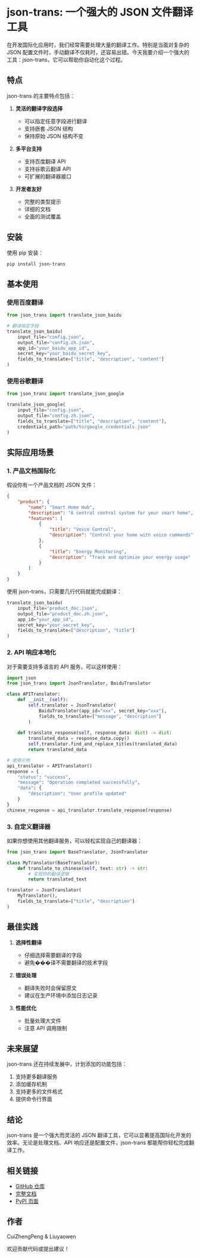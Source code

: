 # json-trans: 一个强大的 JSON 文件翻译工具

在开发国际化应用时，我们经常需要处理大量的翻译工作。特别是当面对复杂的 JSON 配置文件时，手动翻译不仅耗时，还容易出错。今天我要介绍一个强大的工具：json-trans，它可以帮助你自动化这个过程。

## 特点

json-trans 的主要特点包括：

1. **灵活的翻译字段选择**
   - 可以指定任意字段进行翻译
   - 支持嵌套 JSON 结构
   - 保持原始 JSON 结构不变

2. **多平台支持**
   - 支持百度翻译 API
   - 支持谷歌云翻译 API
   - 可扩展的翻译器接口

3. **开发者友好**
   - 完整的类型提示
   - 详细的文档
   - 全面的测试覆盖

## 安装

使用 pip 安装：

```bash
pip install json-trans
```

## 基本使用

### 使用百度翻译

```python
from json_trans import translate_json_baidu

# 翻译指定字段
translate_json_baidu(
    input_file="config.json",
    output_file="config.zh.json",
    app_id="your_baidu_app_id",
    secret_key="your_baidu_secret_key",
    fields_to_translate=["title", "description", "content"]
)
```

### 使用谷歌翻译

```python
from json_trans import translate_json_google

translate_json_google(
    input_file="config.json",
    output_file="config.zh.json",
    fields_to_translate=["title", "description", "content"],
    credentials_path="path/to/google_credentials.json"
)
```

## 实际应用场景

### 1. 产品文档国际化

假设你有一个产品文档的 JSON 文件：

```json
{
    "product": {
        "name": "Smart Home Hub",
        "description": "A central control system for your smart home",
        "features": [
            {
                "title": "Voice Control",
                "description": "Control your home with voice commands"
            },
            {
                "title": "Energy Monitoring",
                "description": "Track and optimize your energy usage"
            }
        ]
    }
}
```

使用 json-trans，只需要几行代码就能完成翻译：

```python
translate_json_baidu(
    input_file="product_doc.json",
    output_file="product_doc.zh.json",
    app_id="your_app_id",
    secret_key="your_secret_key",
    fields_to_translate=["description", "title"]
)
```

### 2. API 响应本地化

对于需要支持多语言的 API 服务，可以这样使用：

```python
import json
from json_trans import JsonTranslator, BaiduTranslator

class APITranslator:
    def __init__(self):
        self.translator = JsonTranslator(
            BaiduTranslator(app_id="xxx", secret_key="xxx"),
            fields_to_translate=["message", "description"]
        )
    
    def translate_response(self, response_data: dict) -> dict:
        translated_data = response_data.copy()
        self.translator.find_and_replace_titles(translated_data)
        return translated_data

# 使用示例
api_translator = APITranslator()
response = {
    "status": "success",
    "message": "Operation completed successfully",
    "data": {
        "description": "User profile updated"
    }
}
chinese_response = api_translator.translate_response(response)
```

### 3. 自定义翻译器

如果你想使用其他翻译服务，可以轻松实现自己的翻译器：

```python
from json_trans import BaseTranslator, JsonTranslator

class MyTranslator(BaseTranslator):
    def translate_to_chinese(self, text: str) -> str:
        # 实现你的翻译逻辑
        return translated_text

translator = JsonTranslator(
    MyTranslator(),
    fields_to_translate=["title", "description"]
)
```

## 最佳实践

1. **选择性翻译**
   - 仔细选择需要翻译的字段
   - 避免���译不需要翻译的技术字段

2. **错误处理**
   - 翻译失败时会保留原文
   - 建议在生产环境中添加日志记录

3. **性能优化**
   - 批量处理大文件
   - 注意 API 调用限制

## 未来展望

json-trans 还在持续发展中，计划添加的功能包括：

1. 支持更多翻译服务
2. 添加缓存机制
3. 支持更多的文件格式
4. 提供命令行界面

## 结论

json-trans 是一个强大而灵活的 JSON 翻译工具，它可以显著提高国际化开发的效率。无论是处理文档、API 响应还是配置文件，json-trans 都能帮你轻松完成翻译工作。

## 相关链接

- [GitHub 仓库](https://github.com/yourusername/json-trans)
- [完整文档](https://github.com/yourusername/json-trans#readme)
- [PyPI 页面](https://pypi.org/project/json-trans/)

## 作者

CuiZhengPeng & Liuyaowen

欢迎贡献代码或提出建议！ 